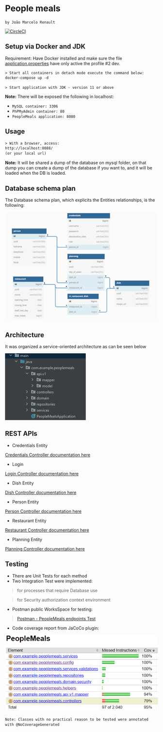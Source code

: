 # People meals

`by João Marcelo Renault`

[![CircleCI](https://dl.circleci.com/status-badge/img/gh/jucron/PeopleMeals/tree/master.svg?style=svg&circle-token=54174309f349bce553da6585d36efe2725d7905d)](https://dl.circleci.com/status-badge/redirect/gh/jucron/PeopleMeals/tree/master)

## Setup via Docker and JDK

Requirement: Have Docker installed and make sure the
file [application.properties](src/main/resources/application.properties) have only active the
profile #2 dev.

[//]: # (> First create an image of PeopleMeals application. From files directory, type:)

[//]: # (docker build -t peoplemeals .)

```docker
> Start all containers in detach mode execute the command below:
docker-compose up -d

> Start application with JDK - version 11 or above 
```

**Note:** There will be exposed the following in localhost:

* `MySQL container: 3306`
* `PhPMyAdmin container: 80`
* `PeopleMeals application: 8080`

## Usage

```html
> With a browser, access: 
http://localhost:8088/
(or your local url)
```

**Note:** It will be shared a dump of the database on mysql folder, on that dump you can create a dump of the database
if you want to, and it will be loaded when the DB is loaded.

## Database schema plan

The Database schema plan, which explicits the Entities relationships, is the following:

[//]: # (<img src="database_schema.png" width=75% height=75%>)
![img_4.png](img_4.png)

## Architecture

It was organized a service-oriented architecture as can be seen below

![img.png](img.png)

## REST APIs

* Credentials Entity

[Credentials Controller documentation here](https://documenter.getpostman.com/view/18570764/UzBvFNHe)

* Login

[Login Controller documentation here](https://documenter.getpostman.com/view/18570764/UzBvFNMw)

* Dish Entity

[Dish Controller documentation here](https://documenter.getpostman.com/view/18570764/UzBvFNMv)

* Person Entity

[Person Controller documentation here](https://documenter.getpostman.com/view/18570764/UzBvFNMy)

* Restaurant Entity

[Restaurant Controller documentation here](https://documenter.getpostman.com/view/18570764/UzBvFNN2)

* Planning Entity

[Planning Controller documentation here](https://documenter.getpostman.com/view/18570764/UzBvFNN3)

## Testing

* There are Unit Tests for each method
* Two Integration Test were implemented:

> for processes that require Database use

> for Security authorization context environment

* Postman public WorksSpace for testing:

> [Postman - PeopleMeals endpoints Test](https://www.postman.com/jucron/workspace/peoplemeals-endpoints-test-joo-renault/overview)

* Code coverage report from JaCoCo plugin:

![img_2.png](img_2.png)

`Note: Classes with no practical reason to be tested were annotated with @NoCoverageGenerated`